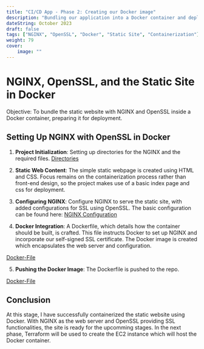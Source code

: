 ```yaml
---
title: "CI/CD App - Phase 2: Creating our Docker image"
description: "Bundling our application into a Docker container and deploying it to our Repo."
dateString: October 2023
draft: false
tags: ["NGINX", "OpenSSL", "Docker", "Static Site", "Containerization"]
weight: 79
cover:
    image: ""
---
```


# NGINX, OpenSSL, and the Static Site in Docker

Objective: To bundle the static website with NGINX and OpenSSL inside a Docker container, preparing it for deployment.

## **Setting Up NGINX with OpenSSL in Docker**

1. **Project Initialization**: Setting up directories for the NGINX and the required files. 
[Directories](images/initial-directories.png)
   
2. **Static Web Content**: The simple static webpage is created using HTML and CSS. Focus remains on the containerization process rather than front-end design, so the project makes use of a basic index page and css for deployment.

3. **Configuring NGINX**: Configure NGINX to serve the static site, with added configurations for SSL using OpenSSL. The basic configuration can be found here: [NGINX Configuration](https://raw.githubusercontent.com/nginx/nginx/master/conf/nginx.conf)

4. **Docker Integration**: A Dockerfile, which details how the container should be built, is crafted. This file instructs Docker to set up NGINX and incorporate our self-signed SSL certificate. The Docker image is created which encapsulates the web server and configuration.

[Docker-File](images/docker-file.png)

5. **Pushing the Docker Image**: The Dockerfile is pushed to the repo.

[Docker-File](images/docker-hub.png)


## **Conclusion**

At this stage, I have successfully containerized the static website using Docker. With NGINX as the web server and OpenSSL providing SSL functionalities, the site is ready for the upcomming stages. In the next phase, Terraform will be used to create the EC2 instance which will host the Docker container.
